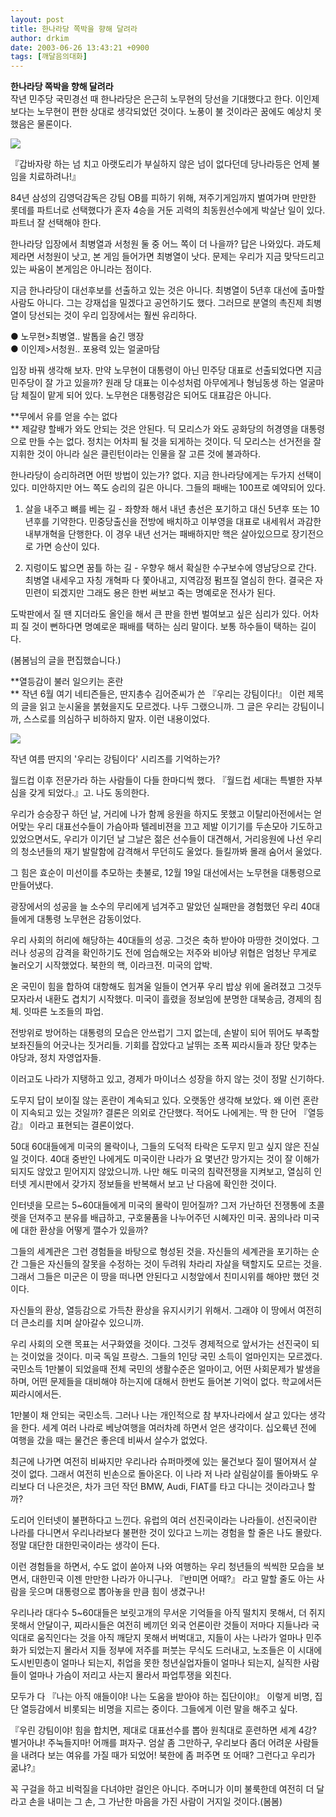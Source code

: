 ```yaml
---
layout: post
title: 한나라당 쪽박을 향해 달려라
author: drkim
date: 2003-06-26 13:43:21 +0900
tags: [깨달음의대화]
---
```

**한나라당 쪽박을 향해 달려라**  
작년 민주당 국민경선 때 한나라당은 은근히 노무현의 당선을 기대했다고 한다. 이인제보다는 노무현이 편한 상대로 생각되었던 것이다. 노풍이 불 것이라곤 꿈에도 예상치 못했음은 물론이다. 


  ![](http://drkimz.com/technote/board/private/upimg/1056602186.JPG)


  『갑바자랑 하는 넘 치고 아랫도리가 부실하지 않은 넘이 없다던데 당나라등은 언제 불임을 치료하려나!』


84년 삼성의 김영덕감독은 강팀 OB를 피하기 위해, 져주기게임까지 벌여가며 만만한 롯데를 파트너로 선택했다가 혼자 4승을 거둔 괴력의 최동원선수에게 박살난 일이 있다. 파트너 잘 선택해야 한다. 

한나라당 입장에서 최병열과 서청원 둘 중 어느 쪽이 더 나을까? 답은 나와있다. 과도체제라면 서청원이 낫고, 본 게임 들어가면 최병열이 낫다. 문제는 우리가 지금 맞닥드리고 있는 싸움이 본게임은 아니라는 점이다. 

지금 한나라당이 대선후보를 선출하고 있는 것은 아니다. 최병열이 5년후 대선에 출마할 사람도 아니다. 그는 강재섭을 밀겠다고 공언하기도 했다. 그러므로 분열의 촉진제 최병열이 당선되는 것이 우리 입장에서는 훨씬 유리하다. 

● 노무현>최병열.. 발톱을 숨긴 맹장  
● 이인제>서청원.. 포용력 있는 얼굴마담

입장 바꿔 생각해 보자. 만약 노무현이 대통령이 아닌 민주당 대표로 선출되었다면 지금 민주당이 잘 가고 있을까? 원래 당 대표는 이수성처럼 아무에게나 형님동생 하는 얼굴마담 체질이 맡게 되어 있다. 노무현은 대통령감은 되어도 대표감은 아니다. 

**무에서 유를 얻을 수는 없다  
** 제갈량 할배가 와도 안되는 것은 안된다. 딕 모리스가 와도 공화당의 허경영을 대통령으로 만들 수는 없다. 정치는 어차피 될 것을 되게하는 것이다. 딕 모리스는 선거전을 잘 지휘한 것이 아니라 실은 클린턴이라는 인물을 잘 고른 것에 불과하다. 

한나라당이 승리하려면 어떤 방법이 있는가? 없다. 지금 한나라당에게는 두가지 선택이 있다. 미안하지만 어느 쪽도 승리의 길은 아니다. 그들의 패배는 100프로 예약되어 있다. 

1) 살을 내주고 뼈를 베는 길 - 좌향좌 해서 내년 총선은 포기하고 대신 5년후 또는 10년후를 기약한다. 민중당출신을 전방에 배치하고 이부영을 대표로 내세워서 과감한 내부개혁을 단행한다. 이 경우 내년 선거는 패배하지만 핵은 살아있으므로 장기전으로 가면 승산이 있다. 

2) 지렁이도 밟으면 꿈틀 하는 길 - 우향우 해서 확실한 수구보수에 영남당으로 간다. 최병열 내세우고 자칭 개혁파 다 쫓아내고, 지역감정 펌프질 열심히 한다. 결국은 자민련이 되겠지만 그래도 용은 한번 써보고 죽는 명예로운 전사가 된다. 

도박판에서 질 땐 지더라도 올인을 해서 큰 판을 한번 벌여보고 싶은 심리가 있다. 어차피 질 것이 뻔하다면 명예로운 패배를 택하는 심리 말이다. 보통 하수들이 택하는 길이다. 


  (봄봄님의 글을 편집했습니다.)


**열등감이 불러 일으키는 혼란   
** 작년 6월 여기 네티즌들은, 딴지총수 김어준씨가 쓴 『우리는 강팀이다!』 이런 제목의 글을 읽고 눈시울을 붉혔을지도 모르겠다. 나두 그랬으니까. 그 글은 우리는 강팀이니까, 스스로를 의심하구 비하하지 말자. 이런 내용이었다.


  ![](http://drkimz.com/technote/board/private/upimg/1056599837.jpg)


  작년 여름 딴지의 '우리는 강팀이다' 시리즈를 기억하는가?


월드컵 이후 전문가라 하는 사람들이 다들 한마디씩 했다. 『월드컵 세대는 특별한 자부심을 갖게 되었다.』고. 나도 동의한다.

우리가 승승장구 하던 날, 거리에 나가 함께 응원을 하지도 못했고 이탈리아전에서는 얻어맞는 우리 대표선수들이 가슴아파 텔레비젼을 끄고 제발 이기기를 두손모아 기도하고 있었으면서도, 우리가 이기던 날 그날은 젊은 선수들이 대견해서, 거리응원에 나선 우리의 청소년들의 재기 발랄함에 감격해서 무던히도 울었다. 들킬까봐 몰래 숨어서 울었다.

그 힘은 효순이 미선이를 추모하는 촛불로, 12월 19일 대선에서는 노무현을 대통령으로 만들어냈다. 

광장에서의 성공을 늘 소수의 무리에게 넘겨주고 말았던 실패만을 경험했던 우리 40대들에게 대통령 노무현은 감동이었다.

우리 사회의 허리에 해당하는 40대들의 성공. 그것은 축하 받아야 마땅한 것이었다. 그러나 성공의 감격을 확인하기도 전에 엄습해오는 저주와 비아냥 위협은 엄청난 무게로 눌러오기 시작했었다. 북한의 핵, 이라크전. 미국의 압박. 

온 국민이 힘을 합하여 대항해도 힘겨울 일들이 연거푸 우리 밥상 위에 올려졌고 그것두 모자라서 내환도 겹치기 시작했다. 미국이 흘렸을 정보임에 분명한 대북송금, 경제의 침체. 잇따른 노조들의 파업.

전방위로 방어하는 대통령의 모습은 안쓰럽기 그지 없는데, 손발이 되어 뛰어도 부족할 보좌진들의 어긋나는 짓거리들. 기회를 잡았다고 날뛰는 조폭 찌라시들과 장단 맞추는 야당과, 정치 자영업자들.

이러고도 나라가 지탱하고 있고, 경제가 마이너스 성장을 하지 않는 것이 정말 신기하다.

도무지 답이 보이질 않는 혼란이 계속되고 있다. 오랫동안 생각해 보았다. 왜 이런 혼란이 지속되고 있는 것일까? 결론은 의외로 간단했다. 적어도 나에게는. 딱 한 단어 『열등감』 이라고 표현되는 결론이었다.

50대 60대들에게 미국의 몰락이나, 그들의 도덕적 타락은 도무지 믿고 싶지 않은 진실일 것이다. 40대 중반인 나에게도 미국이란 나라가 요 몇년간 망가지는 것이 잘 이해가 되지도 않았고 믿어지지 않았으니까. 나만 해도 미국의 침략전쟁을 지켜보고, 열심히 인터넷 게시판에서 갖가지 정보들을 반복해서 보고 난 다음에 확인한 것이다. 

인터넷을 모르는 5~60대들에게 미국의 몰락이 믿어질까? 그저 가난하던 전쟁통에 초콜렛을 던져주고 분유를 배급하고, 구호물품을 나누어주던 시혜자인 미국. 꿈의나라 미국에 대한 환상을 어떻게 깰수가 있을까?

그들의 세계관은 그런 경험들을 바탕으로 형성된 것을. 자신들의 세계관을 포기하는 순간 그들은 자신들의 잘못을 수정하는 것이 두려워 차라리 자살을 택할지도 모르는 것을. 그래서 그들은 미군은 이 땅을 떠나면 안된다고 시청앞에서 친미시위를 해야만 했던 것이다.

자신들의 환상, 열등감으로 가득찬 환상을 유지시키기 위해서. 그래야 이 땅에서 여전히 더 큰소리를 치며 살아갈수 있으니까.

우리 사회의 오랜 목표는 서구화였을 것이다. 그것두 경제적으로 앞서가는 선진국이 되는 것이었을 것이다. 미국 독일 프랑스. 그들의 1인당 국민 소득이 얼마인지는 모르겠다. 국민소득 1만불이 되었을때 전체 국민의 생활수준은 얼마이고, 어떤 사회문제가 발생을 하며, 어떤 문제들을 대비해야 하는지에 대해서 한번도 들어본 기억이 없다. 학교에서든 찌라시에서든.

1만불이 채 안되는 국민소득. 그러나 나는 개인적으로 참 부자나라에서 살고 있다는 생각을 한다. 세계 여러 나라로 베낭여행을 여러차례 하면서 얻은 생각이다. 십오륙년 전에 여행을 갔을 때는 물건은 좋은데 비싸서 살수가 없었다.

최근에 나가면 여전히 비싸지만 우리나라 슈퍼마켓에 있는 물건보다 질이 떨어져서 살 것이 없다. 그래서 여전히 빈손으로 돌아온다. 이 나라 저 나라 살림살이를 돌아봐도 우리보다 더 나은것은, 차가 크던 작던 BMW, Audi, FIAT를 타고 다니는 것이라고나 할까?

도리어 인터넷이 불편하다고 느낀다. 유럽의 여러 선진국이라는 나라들이. 선진국이란 나라를 다니면서 우리나라보다 불편한 것이 있다고 느끼는 경험을 할 줄은 나도 몰랐다. 정말 대단한 대한민국이라는 생각이 든다.

이런 경험들을 하면서, 수도 없이 쏟아져 나와 여행하는 우리 청년들의 씩씩한 모습을 보면서, 대한민국 이젠 만만한 나라가 아니구나. 『반미면 어때?』 라고 말할 줄도 아는 사람을 웃으며 대통령으로 뽑아놓을 만큼 힘이 생겼구나!

우리나라 대다수 5~60대들은 보릿고개의 무서운 기억들을 아직 떨치지 못해서, 더 쥐지 못해서 안달이구, 찌라시들은 여전히 베끼던 외국 언론이란 것들이 저마다 지들나라 국익대로 움직인다는 것을 아직 깨닫지 못해서 버벅대고, 지들이 사는 나라가 얼마나 민주화가 되었는지 몰라서 지들 정부에 저주를 퍼붓는 무식도 드러내고, 노조들은 이 시대에 도시빈민층이 얼마나 되는지, 취업을 못한 청년실업자들이 얼마나 되는지, 실직한 사람들이 얼마나 가슴이 저리고 사는지 몰라서 파업투쟁을 외친다.

모두가 다 『나는 아직 애들이야! 나는 도움을 받아야 하는 집단이야!』 이렇게 비명, 집단 열등감에서 비롯되는 비명을 지르는 중이다. 그들에게 이런 말을 해주고 싶다.

『우린 강팀이야! 힘을 합치면, 제대로 대표선수를 뽑아 원칙대로 훈련하면 세계 4강? 별거아냐! 주눅들지마! 어깨를 펴자구. 엄살 좀 그만하구, 우리보다 좀더 어려운 사람들을 내려다 보는 여유를 가질 때가 되었어! 북한에 좀 퍼주면 또 어때? 그런다고 우리가 굶냐?』

꼭 구걸을 하고 비럭질을 다녀야만 걸인은 아니다. 주머니가 이미 불룩한데 여전히 더 달라고 손을 내미는 그 손, 그 가난한 마음을 가진 사람이 거지일 것이다.(봄봄)